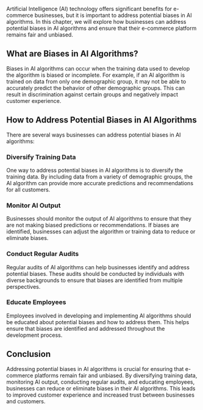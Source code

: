 
Artificial Intelligence (AI) technology offers significant benefits for e-commerce businesses, but it is important to address potential biases in AI algorithms. In this chapter, we will explore how businesses can address potential biases in AI algorithms and ensure that their e-commerce platform remains fair and unbiased.

What are Biases in AI Algorithms?
---------------------------------

Biases in AI algorithms can occur when the training data used to develop the algorithm is biased or incomplete. For example, if an AI algorithm is trained on data from only one demographic group, it may not be able to accurately predict the behavior of other demographic groups. This can result in discrimination against certain groups and negatively impact customer experience.

How to Address Potential Biases in AI Algorithms
------------------------------------------------

There are several ways businesses can address potential biases in AI algorithms:

### Diversify Training Data

One way to address potential biases in AI algorithms is to diversify the training data. By including data from a variety of demographic groups, the AI algorithm can provide more accurate predictions and recommendations for all customers.

### Monitor AI Output

Businesses should monitor the output of AI algorithms to ensure that they are not making biased predictions or recommendations. If biases are identified, businesses can adjust the algorithm or training data to reduce or eliminate biases.

### Conduct Regular Audits

Regular audits of AI algorithms can help businesses identify and address potential biases. These audits should be conducted by individuals with diverse backgrounds to ensure that biases are identified from multiple perspectives.

### Educate Employees

Employees involved in developing and implementing AI algorithms should be educated about potential biases and how to address them. This helps ensure that biases are identified and addressed throughout the development process.

Conclusion
----------

Addressing potential biases in AI algorithms is crucial for ensuring that e-commerce platforms remain fair and unbiased. By diversifying training data, monitoring AI output, conducting regular audits, and educating employees, businesses can reduce or eliminate biases in their AI algorithms. This leads to improved customer experience and increased trust between businesses and customers.
